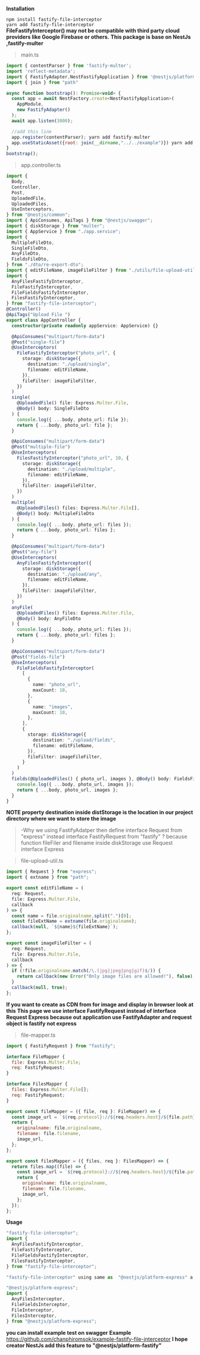 **Installation**

`npm install fastify-file-interceptor`
</br>
`yarn add fastify-file-interceptor`
</br>
**FileFastifyInterceptor() may not be compatible with third party cloud providers like Google Firebase or others.**
**This package is base on NestJs ,fastify-multer**

> main.ts

```javascript
import { contentParser } from 'fastify-multer';
import 'reflect-metadata';
import { FastifyAdapter,NestFastifyApplication } from '@nestjs/platform-fastify';
import { join } from "path"

async function bootstrap(): Promise<void> {
  const app = await NestFactory.create<NestFastifyApplication>(
    AppModule,
    new FastifyAdapter()
  );
  await app.listen(3000);

  //add this line
  app.register(contentParser); yarn add fastify-multer
  app.useStaticAsset({root: join(__dirname,"../../example")}) yarn add fastify-static
}
bootstrap();
```

> app.controller.ts

```typescript
import {
  Body,
  Controller,
  Post,
  UploadedFile,
  UploadedFiles,
  UseInterceptors,
} from "@nestjs/common";
import { ApiConsumes, ApiTags } from "@nestjs/swagger";
import { diskStorage } from "multer";
import { AppService } from "./app.service";
import {
  MultipleFileDto,
  SingleFileDto,
  AnyFileDto,
  FieldsFileDto,
} from "./dto/re-export-dto";
import { editFileName, imageFileFilter } from "./utils/file-upload-util";
import {
  AnyFilesFastifyInterceptor,
  FileFastifyInterceptor,
  FileFieldsFastifyInterceptor,
  FilesFastifyInterceptor,
} from "fastify-file-interceptor";
@Controller()
@ApiTags("Upload File ")
export class AppController {
  constructor(private readonly appService: AppService) {}

  @ApiConsumes("multipart/form-data")
  @Post("single-file")
  @UseInterceptors(
    FileFastifyInterceptor("photo_url", {
      storage: diskStorage({
        destination: "./upload/single",
        filename: editFileName,
      }),
      fileFilter: imageFileFilter,
    })
  )
  single(
    @UploadedFile() file: Express.Multer.File,
    @Body() body: SingleFileDto
  ) {
    console.log({ ...body, photo_url: file });
    return { ...body, photo_url: file };
  }

  @ApiConsumes("multipart/form-data")
  @Post("multiple-file")
  @UseInterceptors(
    FilesFastifyInterceptor("photo_url", 10, {
      storage: diskStorage({
        destination: "./upload/multiple",
        filename: editFileName,
      }),
      fileFilter: imageFileFilter,
    })
  )
  multiple(
    @UploadedFiles() files: Express.Multer.File[],
    @Body() body: MultipleFileDto
  ) {
    console.log({ ...body, photo_url: files });
    return { ...body, photo_url: files };
  }

  @ApiConsumes("multipart/form-data")
  @Post("any-file")
  @UseInterceptors(
    AnyFilesFastifyInterceptor({
      storage: diskStorage({
        destination: "./upload/any",
        filename: editFileName,
      }),
      fileFilter: imageFileFilter,
    })
  )
  anyFile(
    @UploadedFiles() files: Express.Multer.File,
    @Body() body: AnyFileDto
  ) {
    console.log({ ...body, photo_url: files });
    return { ...body, photo_url: files };
  }

  @ApiConsumes("multipart/form-data")
  @Post("fields-file")
  @UseInterceptors(
    FileFieldsFastifyInterceptor(
      [
        {
          name: "photo_url",
          maxCount: 10,
        },
        {
          name: "images",
          maxCount: 10,
        },
      ],
      {
        storage: diskStorage({
          destination: "./upload/fields",
          filename: editFileName,
        }),
        fileFilter: imageFileFilter,
      }
    )
  )
  fields(@UploadedFiles() { photo_url, images }, @Body() body: FieldsFileDto) {
    console.log({ ...body, photo_url, images });
    return { ...body, photo_url, images };
  }
}
```

**NOTE property destination inside distStorage is the location in our project directory where we want to store the image**
</br>

> -Why we using FastifyAdatper then define interface Request from "express" instead interface FastifyRequest from "fastify" ? because function fileFiler and filename inside diskStorage use Request interface Express

> file-upload-util.ts

```javascript
import { Request } from "express";
import { extname } from "path";

export const editFileName = (
  req: Request,
  file: Express.Multer.File,
  callback
) => {
  const name = file.originalname.split(".")[0];
  const fileExtName = extname(file.originalname);
  callback(null, `${name}${fileExtName}`);
};

export const imageFileFilter = (
  req: Request,
  file: Express.Multer.File,
  callback
) => {
  if (!file.originalname.match(/\.(jpg|jpeg|png|gif)$/)) {
    return callback(new Error("Only image files are allowed!"), false);
  }
  callback(null, true);
};
```

**If you want to create as CDN from for image and display in browser look at this**
**This page we use interface FastifyRequest instead of interface Request Express because out application use FastifyAdapter and request object is fastify not express**

> file-mapper.ts

```javascript
import { FastifyRequest } from "fastify";

interface FileMapper {
  file: Express.Multer.File;
  req: FastifyRequest;
}

interface FilesMapper {
  files: Express.Multer.File[];
  req: FastifyRequest;
}

export const fileMapper = ({ file, req }: FileMapper) => {
  const image_url = `${req.protocol}://${req.headers.host}/${file.path}`;
  return {
    originalname: file.originalname,
    filename: file.filename,
    image_url,
  };
};

export const filesMapper = ({ files, req }: FilesMapper) => {
  return files.map((file) => {
    const image_url = `${req.protocol}://${req.headers.host}/${file.path}`;
    return {
      originalname: file.originalname,
      filename: file.filename,
      image_url,
    };
  });
};
```

**Usage**

```typescript
"fastify-file-interceptor";
import {
  AnyFilesFastifyInterceptor,
  FileFastifyInterceptor,
  FileFieldsFastifyInterceptor,
  FilesFastifyInterceptor,
} from "fastify-file-interceptor";
```

```typescript
"fastify-file-interceptor" using same as  "@nestjs/platform-express" a little different with some interface more document on Nest official page
```

```typescript
"@nestjs/platform-express";
import {
  AnyFilesInterceptor,
  FileFieldsInterceptor,
  FileInterceptor,
  FilesInterceptor,
} from "@nestjs/platform-express";
```

**you can install example test on swagger**
**Example** <a href="https://github.com/chanphiromsok/example-fastify-file-interceptor">https://github.com/chanphiromsok/example-fastify-file-interceptor</a>
**I hope creator NestJs add this feature to "@nestjs/platform-fastify"**
